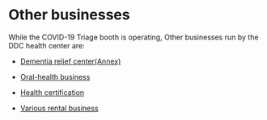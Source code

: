 # Other businesses

While the COVID-19 Triage booth is operating,
Other businesses run by the DDC health center are:

- [Dementia relief center(Annex)](./dementia-center.html)

- [Oral-health business](./oral-health-care.html)

- [Health certification](./health-certification.html)

- [Various rental business](./various-rental-service.html)
